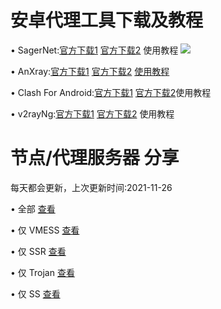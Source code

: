 # 安卓代理工具下载及教程
• SagerNet:[官方下载1](https://github.com/SagerNet/SagerNet/releases/download/0.5-rc25/SN-0.5-rc25-arm64-v8a.apk)  [官方下载2](https://github.com/SagerNet/SagerNet/releases) 使用教程
![](https://github.com/OVOJKzzZ/test/blob/8c033aed593cf95b7da5887120871ac179f9c8b1/SagerNet2.jpg)

• AnXray:[官方下载1]() [官方下载2]() [使用教程]()

• Clash For Android:[官方下载1]()  [官方下载2]()使用教程

• v2rayNg:[官方下载1]() [官方下载2]() 使用教程

# 节点/代理服务器 分享
 每天都会更新，上次更新时间:2021-11-26

• 全部 [查看](https://github.com/OVOJKzzZ/test/blob/main/123)

• 仅 VMESS [查看]()

• 仅 SSR [查看]()

• 仅 Trojan [查看]()

• 仅 SS [查看]()
